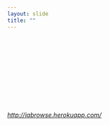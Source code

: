 ```yaml
---
layout: slide
title: ""
---
```


<section>
<iframe class="stretch" frameborder="0" marginheight="0" marginwidth="0" data-src="https://iabrowse.herokuapp.com/"></iframe>
<h6><a class="external" href="https://iabrowse.herokuapp.com/">http://iabrowse.herokuapp.com/</a></h6>
</section>
